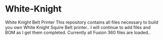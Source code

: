 # White-Knight
White Knight Belt Printer
This repository contains all files necessary to build you own White Knight Squire Belt printer..
I will continue to add files and BOM as I get them completed.  Currently all Fusion 360 files are loaded..

